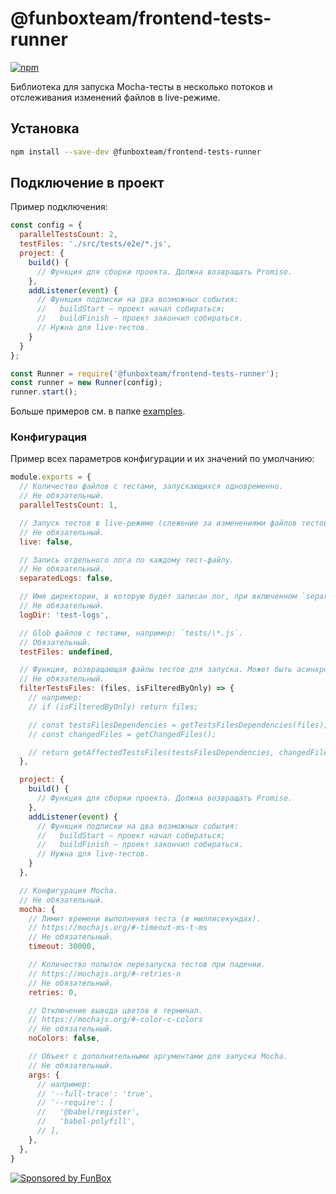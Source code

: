 # @funboxteam/frontend-tests-runner

[![npm](https://img.shields.io/npm/v/@funboxteam/frontend-tests-runner.svg)](https://www.npmjs.com/package/@funboxteam/frontend-tests-runner)

Библиотека для запуска Mocha-тесты в несколько потоков и отслеживания изменений файлов в live-режиме.

## Установка

```bash
npm install --save-dev @funboxteam/frontend-tests-runner
```

## Подключение в проект

Пример подключения:

```javascript
const config = {
  parallelTestsCount: 2,
  testFiles: './src/tests/e2e/*.js',
  project: {
    build() {
      // Функция для сборки проекта. Должна возвращать Promise.
    },
    addListener(event) {
      // Функция подписки на два возможных события:
      //   buildStart — проект начал собираться;
      //   buildFinish — проект закончил собираться.
      // Нужна для live-тестов.
    }
  }
};

const Runner = require('@funboxteam/frontend-tests-runner');
const runner = new Runner(config);
runner.start();
```

Больше примеров см. в папке [examples](./examples).

### Конфигурация

Пример всех параметров конфигурации и их значений по умолчанию:

```javascript
module.exports = {
  // Количество файлов с тестами, запускающихся одновременно.
  // Не обязательный.
  parallelTestsCount: 1,

  // Запуск тестов в live-режиме (слежение за изменениями файлов тестов и файлов проекта).
  // Не обязательный.
  live: false,

  // Запись отдельного лога по каждому тест-файлу.
  // Не обязательный.
  separatedLogs: false,

  // Имя директории, в которую будет записан лог, при включенном `separatedLogs`.
  // Не обязательный.
  logDir: 'test-logs',

  // Glob файлов с тестами, например: `tests/\*.js`.
  // Обязательный.
  testFiles: undefined,

  // Функция, возвращающая файлы тестов для запуска. Может быть асинхронной.
  // Не обязательный.
  filterTestsFiles: (files, isFilteredByOnly) => {
    // например:
    // if (isFilteredByOnly) return files;

    // const testsFilesDependencies = getTestsFilesDependencies(files);
    // const changedFiles = getChangedFiles();

    // return getAffectedTestsFiles(testsFilesDependencies, changedFiles);
  },

  project: {
    build() {
      // Функция для сборки проекта. Должна возвращать Promise.
    },
    addListener(event) {
      // Функция подписки на два возможных события:
      //   buildStart — проект начал собираться;
      //   buildFinish — проект закончил собираться.
      // Нужна для live-тестов.
    }
  },

  // Конфигурация Mocha.
  // Не обязательный.
  mocha: {
    // Лимит времени выполнения теста (в миллисекундах).
    // https://mochajs.org/#-timeout-ms-t-ms
    // Не обязательный.
    timeout: 30000,

    // Количество попыток перезапуска тестов при падении.
    // https://mochajs.org/#-retries-n
    // Не обязательный.
    retries: 0,

    // Отключение вывода цветов в терминал.
    // https://mochajs.org/#-color-c-colors
    // Не обязательный.
    noColors: false,

    // Объект с дополнительными аргументами для запуска Mocha.
    // Не обязательный.
    args: {
      // например:
      // '--full-trace': 'true',
      // '--require': [
      //   '@babel/register',
      //   'babel-polyfill',
      // ],
    },
  },
}
```

[![Sponsored by FunBox](https://funbox.ru/badges/sponsored_by_funbox_centered.svg)](https://funbox.ru)
